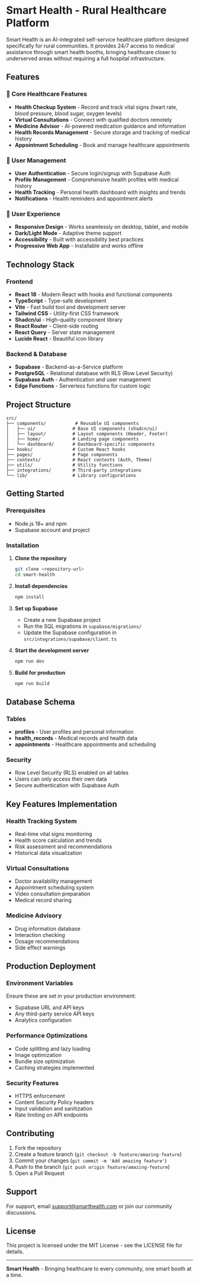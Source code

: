 
# Smart Health - Rural Healthcare Platform

Smart Health is an AI-integrated self-service healthcare platform designed specifically for rural communities. It provides 24/7 access to medical assistance through smart health booths, bringing healthcare closer to underserved areas without requiring a full hospital infrastructure.

## Features

### 🏥 Core Healthcare Features
- **Health Checkup System** - Record and track vital signs (heart rate, blood pressure, blood sugar, oxygen levels)
- **Virtual Consultations** - Connect with qualified doctors remotely
- **Medicine Advisor** - AI-powered medication guidance and information
- **Health Records Management** - Secure storage and tracking of medical history
- **Appointment Scheduling** - Book and manage healthcare appointments

### 👤 User Management
- **User Authentication** - Secure login/signup with Supabase Auth
- **Profile Management** - Comprehensive health profiles with medical history
- **Health Tracking** - Personal health dashboard with insights and trends
- **Notifications** - Health reminders and appointment alerts

### 🎨 User Experience
- **Responsive Design** - Works seamlessly on desktop, tablet, and mobile
- **Dark/Light Mode** - Adaptive theme support
- **Accessibility** - Built with accessibility best practices
- **Progressive Web App** - Installable and works offline

## Technology Stack

### Frontend
- **React 18** - Modern React with hooks and functional components
- **TypeScript** - Type-safe development
- **Vite** - Fast build tool and development server
- **Tailwind CSS** - Utility-first CSS framework
- **Shadcn/ui** - High-quality component library
- **React Router** - Client-side routing
- **React Query** - Server state management
- **Lucide React** - Beautiful icon library

### Backend & Database
- **Supabase** - Backend-as-a-Service platform
- **PostgreSQL** - Relational database with RLS (Row Level Security)
- **Supabase Auth** - Authentication and user management
- **Edge Functions** - Serverless functions for custom logic

## Project Structure

```
src/
├── components/           # Reusable UI components
│   ├── ui/              # Base UI components (shadcn/ui)
│   ├── layout/          # Layout components (Header, Footer)
│   ├── home/            # Landing page components
│   └── dashboard/       # Dashboard-specific components
├── hooks/               # Custom React hooks
├── pages/               # Page components
├── contexts/            # React contexts (Auth, Theme)
├── utils/               # Utility functions
├── integrations/        # Third-party integrations
└── lib/                 # Library configurations
```

## Getting Started

### Prerequisites
- Node.js 18+ and npm
- Supabase account and project

### Installation

1. **Clone the repository**
   ```bash
   git clone <repository-url>
   cd smart-health
   ```

2. **Install dependencies**
   ```bash
   npm install
   ```

3. **Set up Supabase**
   - Create a new Supabase project
   - Run the SQL migrations in `supabase/migrations/`
   - Update the Supabase configuration in `src/integrations/supabase/client.ts`

4. **Start the development server**
   ```bash
   npm run dev
   ```

5. **Build for production**
   ```bash
   npm run build
   ```

## Database Schema

### Tables
- **profiles** - User profiles and personal information
- **health_records** - Medical records and health data
- **appointments** - Healthcare appointments and scheduling

### Security
- Row Level Security (RLS) enabled on all tables
- Users can only access their own data
- Secure authentication with Supabase Auth

## Key Features Implementation

### Health Tracking System
- Real-time vital signs monitoring
- Health score calculation and trends
- Risk assessment and recommendations
- Historical data visualization

### Virtual Consultations
- Doctor availability management
- Appointment scheduling system
- Video consultation preparation
- Medical record sharing

### Medicine Advisory
- Drug information database
- Interaction checking
- Dosage recommendations
- Side effect warnings

## Production Deployment

### Environment Variables
Ensure these are set in your production environment:
- Supabase URL and API keys
- Any third-party service API keys
- Analytics configuration

### Performance Optimizations
- Code splitting and lazy loading
- Image optimization
- Bundle size optimization
- Caching strategies implemented

### Security Features
- HTTPS enforcement
- Content Security Policy headers
- Input validation and sanitization
- Rate limiting on API endpoints

## Contributing

1. Fork the repository
2. Create a feature branch (`git checkout -b feature/amazing-feature`)
3. Commit your changes (`git commit -m 'Add amazing feature'`)
4. Push to the branch (`git push origin feature/amazing-feature`)
5. Open a Pull Request

## Support

For support, email support@smarthealth.com or join our community discussions.

## License

This project is licensed under the MIT License - see the LICENSE file for details.

---

**Smart Health** - Bringing healthcare to every community, one smart booth at a time.
